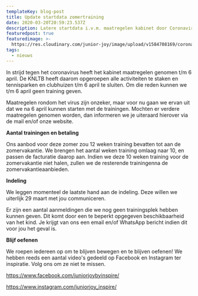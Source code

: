 ```yaml
---
templateKey: blog-post
title: Update startdata zomertraining
date: 2020-03-20T20:59:23.537Z
description: Latere startdata i.v.m. maatregelen kabinet door Coronavirus
featuredpost: true
featuredimage: >-
  https://res.cloudinary.com/junior-joy/image/upload/v1584708169/corona_knrrqu.jpg
tags:
  - nieuws
---
```

In strijd tegen het coronavirus heeft het kabinet maatregelen genomen t/m 6 april. De KNLTB heeft daarom opgeroepen alle activiteiten te staken en tennisparken en clubhuizen t/m 6 april te sluiten. Om die reden kunnen we t/m 6 april geen training geven.

Maatregelen rondom het virus zijn onzeker, maar voor nu gaan we ervan uit dat we na 6 april kunnen starten met de trainingen. Mochten er verdere maatregelen genomen worden, dan informeren we je uiteraard hierover via de mail en/of onze website.

**Aantal trainingen en betaling**



Ons aanbod voor deze zomer zou 12 weken training bevatten tot aan de zomervakantie. We brengen het aantal weken training omlaag naar 10, en passen de facturatie daarop aan. Indien we deze 10 weken training voor de zomervakantie niet halen, zullen we de resterende trainingenna de zomervakantieaanbieden.

**Indeling**

We leggen momenteel de laatste hand aan de indeling. Deze willen we uiterlijk 29 maart met jou communiceren.

Er zijn een aantal aanmeldingen die we nog geen trainingsplek hebben kunnen geven. Dit komt door een te beperkt opgegeven beschikbaarheid van het kind. Je krijgt van ons een email en/of WhatsApp bericht indien dit voor jou het geval is.

**Blijf oefenen**

We roepen iedereen op om te blijven bewegen en te blijven oefenen! We hebben reeds een aantal video's gedeeld op Facebook en Instagram ter inspiratie. Volg ons om ze niet te missen.

<https://www.facebook.com/juniorjoybyinspire/>

<https://www.instagram.com/juniorjoy_inspire/>
